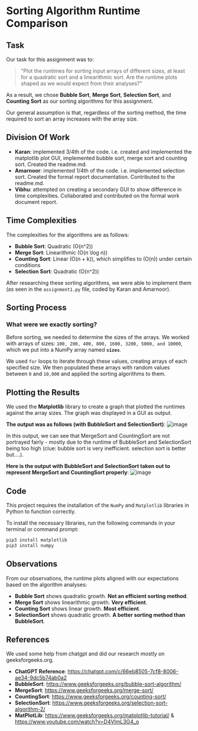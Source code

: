# Sorting Algorithm Runtime Comparison

## Task

Our task for this assignment was to:

> "Plot the runtimes for sorting input arrays of different sizes, at least for a quadratic sort and a linearithmic sort. Are the runtime plots shaped as we would expect from their analyses?"

As a result, we chose **Bubble Sort**, **Merge Sort**, **Selection Sort**, and **Counting Sort** as our sorting algorithms for this assignment.

Our general assumption is that, regardless of the sorting method, the time required to sort an array increases with the array size.

## Division Of Work
- **Karan**: implemented 3/4th of the code. i.e. created and implemented the matplotlib plot GUI, implemented bubble sort, merge sort and counting sort. Created the readme.md.
- **Amarnoor**: implemented 1/4th of the code. i.e. implemented selection sort. Created the formal report documentation. Contributed to the readme.md.
- **Vibhu**: attempted on creating a secondary GUI to show difference in time complexities. Collaborated and contributed on the formal work document report. 

## Time Complexities

The complexities for the algorithms are as follows:

- **Bubble Sort**: Quadratic \(O(n^2)\)
- **Merge Sort**: Linearithmic \(O(n \log n)\)
- **Counting Sort**: Linear \(O(n + k)\), which simplifies to \(O(n)\) under certain conditions
- **Selection Sort**: Quadratic \(O(n^2)\)

After researching these sorting algorithms, we were able to implement them (as seen in the `assignment1.py` file, coded by Karan and Amarnoor).

## Sorting Process

### What were we exactly sorting?

Before sorting, we needed to determine the sizes of the arrays. We worked with arrays of sizes: `100, 200, 400, 800, 1600, 3200, 5000, and 10000`, which we put into a NumPy array named **`sizes`**.

We used `for` loops to iterate through these values, creating arrays of each specified size. We then populated these arrays with random values between `0` and `10,000` and applied the sorting algorithms to them.

## Plotting the Results

We used the **Matplotlib** library to create a graph that plotted the runtimes against the array sizes. The graph was displayed in a GUI as output.

**The output was as follows (with BubbleSort and SelectionSort)**: ![image](https://github.com/user-attachments/assets/793bed4a-cb58-471e-a3c5-2a6a05733301)

In this output, we can see that MergeSort and CountingSort are not portrayed fairly - mostly due to the runtime of BubbleSort and SelectionSort being too high (clue: bubble sort is very inefficient. selection sort is better but....). 

**Here is the output with BubbleSort and SelectionSort taken out to represent MergeSort and CountingSort properly**: ![image](https://github.com/user-attachments/assets/8d63b972-555d-4010-a341-bf4ce86eff40)

## Code
This project requires the installation of the `NumPy` and `Matplotlib` libraries in Python to function correctly.

To install the necessary libraries, run the following commands in your terminal or command prompt:

```bash
pip3 install matplotlib
pip3 install numpy
```
  

## Observations

From our observations, the runtime plots aligned with our expectations based on the algorithm analyses:

- **Bubble Sort** shows quadratic growth. **Not an efficient sorting method**.
- **Merge Sort** shows linearithmic growth. **Very efficient**. 
- **Counting Sort** shows linear growth. **Most efficient**.
- **SelectionSort** shows quadratic growth. **A better sorting method than BubbleSort**. 


## References

We used some help from chatgpt and did our research mostly on geeksforgeeks.org. 

- **ChatGPT Reference**: https://chatgpt.com/c/66eb8505-7cf8-8006-ae34-9dc5b74ab0a2
- **BubbleSort**: https://www.geeksforgeeks.org/bubble-sort-algorithm/
- **MergeSort**:  https://www.geeksforgeeks.org/merge-sort/
- **CountingSort**: https://www.geeksforgeeks.org/counting-sort/
- **SelectionSort**: https://www.geeksforgeeks.org/selection-sort-algorithm-2/
- **MatPlotLib**: https://www.geeksforgeeks.org/matplotlib-tutorial/ & https://www.youtube.com/watch?v=D4VlmL3G4_o

  
